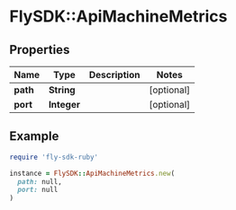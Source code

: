 # FlySDK::ApiMachineMetrics

## Properties

| Name | Type | Description | Notes |
| ---- | ---- | ----------- | ----- |
| **path** | **String** |  | [optional] |
| **port** | **Integer** |  | [optional] |

## Example

```ruby
require 'fly-sdk-ruby'

instance = FlySDK::ApiMachineMetrics.new(
  path: null,
  port: null
)
```

